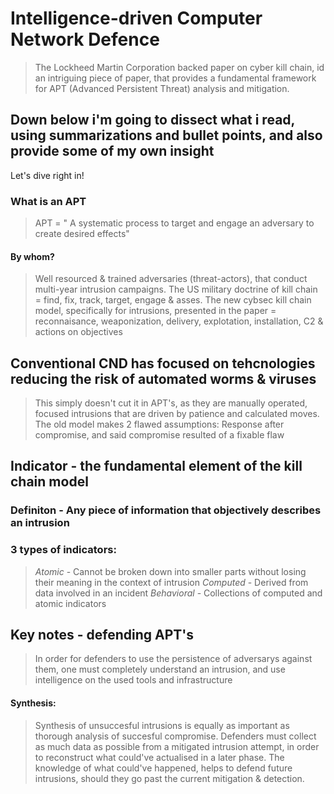 # Intelligence-driven Computer Network Defence
> The Lockheed Martin Corporation backed paper on cyber kill chain, id an intriguing piece of paper, that provides a fundamental framework for APT (Advanced Persistent Threat) analysis and mitigation. 

## Down below i'm going to dissect what i read, using summarizations and bullet points, and also provide some of my own insight
Let's dive right in!

### What is an APT 
> APT = " A systematic process to target and engage an adversary to create desired effects"
#### By whom? 
> Well resourced & trained adversaries (threat-actors), that conduct multi-year intrusion campaigns.
> The US military doctrine of kill chain = find, fix, track, target, engage & asses.
> The new cybsec kill chain model, specifically for intrusions, presented in the paper = reconnaisance, weaponization, delivery, explotation, installation, C2 & actions on objectives

## Conventional CND has focused on tehcnologies reducing the risk of automated worms & viruses
>This simply doesn't cut it in APT's, as they are manually operated, focused intrusions that are driven by patience and calculated moves.
>The old model makes 2 flawed assumptions: Response after compromise, and said compromise resulted of a fixable flaw


## Indicator - the fundamental element of the kill chain model
### Definiton - Any piece of information that objectively describes an intrusion
### 3 types of indicators:
> *Atomic* - Cannot be broken down into smaller parts without losing their meaning in the context of intrusion
> *Computed* - Derived from data involved in an incident
> *Behavioral* - Collections of computed and atomic indicators

 ## Key notes - defending APT's
 > In order for defenders to use the persistence of adversarys against them, one must completely understand an intrusion, and use intelligence on the used tools and infrastructure
#### Synthesis:
> Synthesis of unsuccesful intrusions is equally as important as thorough analysis of succesful compromise. 
> Defenders must collect as much data as possible from a mitigated intrusion attempt, in order to reconstruct what could've actualised in a later phase. 
> The knowledge of what could've happened, helps to defend future intrusions, should they go past the current mitigation & detection. 
